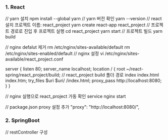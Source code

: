 ### 1. React
// yarn 설치
npm install --global yarn
// yarn 버전 확인
yarn --version
// react 설치 프로젝트 이름: react_project
yarn create react-app react_project
// 프로젝트 경로로 진입 후 프로젝트 실행
cd react_project
yarn start
// 프로젝트 빌드
yarn build

// nginx defalut 제거
rm /etc/nginx/sites-available/default
rm /etc/nginx/sites-enabled/default
// nginx 설정
vi /etc/nginx/sites-available/react_project.conf

server {
  listen 80;
  server_name localhost;
  location / {
    root   ~/react-spring/react_project/build; // react_project build 폴더 경로
    index  index.html index.htm;
    try_files $uri $uri/ /index.html;
    proxy_pass http://localhost:8080;
  }
}

// nginx 실행으로 react_project 가동 확인
service nginx start

// package.json proxy 설정 추가
"proxy": "http://localhost:8080/",

### 2. SpringBoot
// restController 구성
